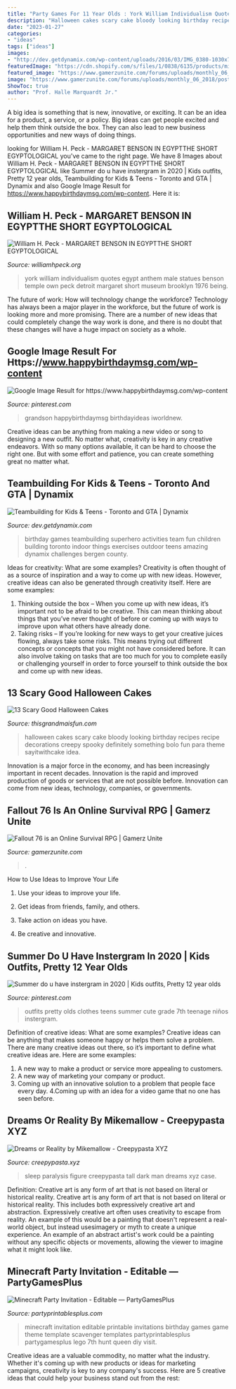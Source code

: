 ```yaml
---
title: "Party Games For 11 Year Olds : York William Individualism Quotes Egypt Anthem Male Statues Benson Temple Own Peck Detroit Margaret Short Museum Brooklyn 1976 Being"
description: "Halloween cakes scary cake bloody looking birthday recipes recipe decorations creepy spooky definitely something bolo fun para theme sayitwithcake idea"
date: "2023-01-27"
categories:
- "ideas"
tags: ["ideas"]
images:
- "http://dev.getdynamix.com/wp-content/uploads/2016/03/IMG_0380-1030x773.jpg"
featuredImage: "https://cdn.shopify.com/s/files/1/0838/6135/products/minecraft-party-invitation-editable-printable_1024x1024.jpg?v=1474143215"
featured_image: "https://www.gamerzunite.com/forums/uploads/monthly_06_2018/post-1395-0-93554600-1528694151.png"
image: "https://www.gamerzunite.com/forums/uploads/monthly_06_2018/post-1395-0-93554600-1528694151.png"
ShowToc: true
author: "Prof. Halle Marquardt Jr."
---
```



A big idea is something that is new, innovative, or exciting. It can be an idea for a product, a service, or a policy. Big ideas can get people excited and help them think outside the box. They can also lead to new business opportunities and new ways of doing things.

	

		
looking for William H. Peck - MARGARET BENSON IN EGYPTTHE SHORT EGYPTOLOGICAL you've came to the right page. We have 8 Images about William H. Peck - MARGARET BENSON IN EGYPTTHE SHORT EGYPTOLOGICAL like Summer do u have instergram in 2020 | Kids outfits, Pretty 12 year olds, Teambuilding for Kids &amp; Teens - Toronto and GTA | Dynamix and also Google Image Result for https://www.happybirthdaymsg.com/wp-content. Here it is:
		
    
## William H. Peck - MARGARET BENSON IN EGYPTTHE SHORT EGYPTOLOGICAL

<img loading=lazy src="http://williamhpeck.org/yahoo_site_admin/assets/images/mentuemhet2.302113547_std.jpg" onerror="this.onerror=null;this.src='https://tse2.mm.bing.net/th?id=OIP.PiaC6mD6r9b9q9uzQhbQCQAAAA&amp;pid=15.1';" alt="William H. Peck - MARGARET BENSON IN EGYPTTHE SHORT EGYPTOLOGICAL">

_Source: williamhpeck.org_

>york william individualism quotes egypt anthem male statues benson temple own peck detroit margaret short museum brooklyn 1976 being. 

	

The future of work: How will technology change the workforce?
Technology has always been a major player in the workforce, but the future of work is looking more and more promising. There are a number of new ideas that could completely change the way work is done, and there is no doubt that these changes will have a huge impact on society as a whole.

    
## Google Image Result For Https://www.happybirthdaymsg.com/wp-content

<img loading=lazy src="https://i.pinimg.com/736x/23/6f/08/236f0826633792309fdfde6dcce2b069.jpg" onerror="this.onerror=null;this.src='https://tse2.mm.bing.net/th?id=OIP.gSkVNXb9e_UhVpcAhIAsZQHaLG&amp;pid=15.1';" alt="Google Image Result for https://www.happybirthdaymsg.com/wp-content">

_Source: pinterest.com_

>grandson happybirthdaymsg birthdayideas iworldnew. 

	

Creative ideas can be anything from making a new video or song to designing a new outfit. No matter what, creativity is key in any creative endeavors. With so many options available, it can be hard to choose the right one. But with some effort and patience, you can create something great no matter what.

    
## Teambuilding For Kids &amp; Teens - Toronto And GTA | Dynamix

<img loading=lazy src="http://dev.getdynamix.com/wp-content/uploads/2016/03/IMG_0380-1030x773.jpg" onerror="this.onerror=null;this.src='https://tse1.mm.bing.net/th?id=OIP.0HQcRfOk-V74FGVuNu69VwHaFj&amp;pid=15.1';" alt="Teambuilding for Kids &amp; Teens - Toronto and GTA | Dynamix">

_Source: dev.getdynamix.com_

>birthday games teambuilding superhero activities team fun children building toronto indoor things exercises outdoor teens amazing dynamix challenges bergen county. 

	

Ideas for creativity: What are some examples?
Creativity is often thought of as a source of inspiration and a way to come up with new ideas. However, creative ideas can also be generated through creativity itself. Here are some examples: 
1. Thinking outside the box – When you come up with new ideas, it’s important not to be afraid to be creative. This can mean thinking about things that you’ve never thought of before or coming up with ways to improve upon what others have already done. 
2. Taking risks – If you’re looking for new ways to get your creative juices flowing, always take some risks. This means trying out different concepts or concepts that you might not have considered before. It can also involve taking on tasks that are too much for you to complete easily or challenging yourself in order to force yourself to think outside the box and come up with new ideas.

    
## 13 Scary Good Halloween Cakes

<img loading=lazy src="http://www.thisgrandmaisfun.com/wp-content/uploads/2016/10/bloodycake2_sayitwithcake-768x1024-750x1000.jpg" onerror="this.onerror=null;this.src='https://tse3.mm.bing.net/th?id=OIP.x5U0zJVqZjGdy-hTkYrr2QHaJ4&amp;pid=15.1';" alt="13 Scary Good Halloween Cakes">

_Source: thisgrandmaisfun.com_

>halloween cakes scary cake bloody looking birthday recipes recipe decorations creepy spooky definitely something bolo fun para theme sayitwithcake idea. 

	

Innovation is a major force in the economy, and has been increasingly important in recent decades. Innovation is the rapid and improved production of goods or services that are not possible before. Innovation can come from new ideas, technology, companies, or governments.

    
## Fallout 76 Is An Online Survival RPG | Gamerz Unite

<img loading=lazy src="https://www.gamerzunite.com/forums/uploads/monthly_06_2018/post-1395-0-93554600-1528694151.png" onerror="this.onerror=null;this.src='https://tse1.mm.bing.net/th?id=OIP.AfZvQeRq6_DzisoctP5xywHaCs&amp;pid=15.1';" alt="Fallout 76 is an Online Survival RPG | Gamerz Unite">

_Source: gamerzunite.com_

>. 

	

How to Use Ideas to Improve Your Life
1. Use your ideas to improve your life.
2. Get ideas from friends, family, and others.

3. Take action on ideas you have.

4. Be creative and innovative.

    
## Summer Do U Have Instergram In 2020 | Kids Outfits, Pretty 12 Year Olds

<img loading=lazy src="https://i.pinimg.com/736x/93/a3/cc/93a3cc2340ed6f2cdffb19656b808d56--clothes-for-kids-cute-clothes.jpg" onerror="this.onerror=null;this.src='https://tse4.mm.bing.net/th?id=OIP.q6QHWQ39-g1dx5Tzjy3mVAHaNJ&amp;pid=15.1';" alt="Summer do u have instergram in 2020 | Kids outfits, Pretty 12 year olds">

_Source: pinterest.com_

>outfits pretty olds clothes teens summer cute grade 7th teenage niños instergram. 

	

Definition of creative ideas: What are some examples?
Creative ideas can be anything that makes someone happy or helps them solve a problem. There are many creative ideas out there, so it’s important to define what creative ideas are. Here are some examples:
1. A new way to make a product or service more appealing to customers.
2. A new way of marketing your company or product.
3. Coming up with an innovative solution to a problem that people face every day.
4.Coming up with an idea for a video game that no one has seen before.

    
## Dreams Or Reality By Mikemallow - Creepypasta XYZ

<img loading=lazy src="http://www.creepypasta.xyz/wp-content/uploads/2017/05/sleep-paralysis.jpg" onerror="this.onerror=null;this.src='https://tse2.mm.bing.net/th?id=OIP.scSsz3TIxv7EoISJ1DmRmAHaFj&amp;pid=15.1';" alt="Dreams or Reality by Mikemallow - Creepypasta XYZ">

_Source: creepypasta.xyz_

>sleep paralysis figure creepypasta tall dark man dreams xyz case. 

	

Definition: Creative art is any form of art that is not based on literal or historical reality.
Creative art is any form of art that is not based on literal or historical reality. This includes both expressively creative art and abstraction. Expressively creative art often uses creativity to escape from reality. An example of this would be a painting that doesn't represent a real-world object, but instead usesimagery or myth to create a unique experience. An example of an abstract artist's work could be a painting without any specific objects or movements, allowing the viewer to imagine what it might look like.

    
## Minecraft Party Invitation - Editable — PartyGamesPlus

<img loading=lazy src="https://cdn.shopify.com/s/files/1/0838/6135/products/minecraft-party-invitation-editable-printable_1024x1024.jpg?v=1474143215" onerror="this.onerror=null;this.src='https://tse1.mm.bing.net/th?id=OIP.dPLWTIEdOjCqQGmCtgOsoAHaKX&amp;pid=15.1';" alt="Minecraft Party Invitation - Editable — PartyGamesPlus">

_Source: partyprintablesplus.com_

>minecraft invitation editable printable invitations birthday games game theme template scavenger templates partyprintablesplus partygamesplus lego 7th hunt queen diy visit. 

	

Creative ideas are a valuable commodity, no matter what the industry. Whether it's coming up with new products or ideas for marketing campaigns, creativity is key to any company's success. Here are 5 creative ideas that could help your business stand out from the rest: 

